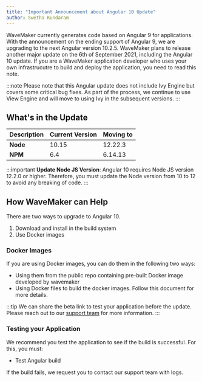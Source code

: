 ```yaml
---
title: "Important Announcement about Angular 10 Update"
author: Swetha Kundaram
---
```


WaveMaker currently generates code based on Angular 9 for applications. With the announcement on the ending support of Angular 9, we are upgrading to the next Angular version 10.2.5.  WaveMaker plans to release another major update on the 6th of September 2021, including the Angular 10 update. If you are a WaveMaker application developer who uses your own infrastrucutre to build and deploy the application, you need to read this note.

<!--truncate-->

:::note
Please note that this Angular update does not include Ivy Engine but covers some critical bug fixes. As part of the process, we continue to use View Engine and will move to using Ivy in the subsequent versions.
:::

## What's in the Update

|Description| Current Version | Moving to|
|---|---|---|
|**Node** | 10.15 | 12.22.3 |
| **NPM**| 6.4 | 6.14.13 |


:::important
**Update Node JS Version**: Angular 10 requires Node JS version 12.2.0 or higher. Therefore, you must update the Node version from 10 to 12 to avoid any breaking of code.
:::

## How WaveMaker can Help

There are two ways to upgrade to Angular 10.

1. Download and install in the build system
2. Use Docker images

### Docker Images

 If you are using Docker images, you can do them in the following two ways:

- Using them from the public repo containing pre-built Docker image developed by wavemaker
- Using Docker files to build the docker images. Follow this document for more details. 

:::tip
We can share the beta link to test your application before the update. Please reach out to our [support team](mailto:support@wavemaker.com) for more information. 
:::

### Testing your Application

We recommend you test the application to see if the build is successful. For this, you must:

- Test Angular build

If the build fails, we request you to contact our support team with logs. 
